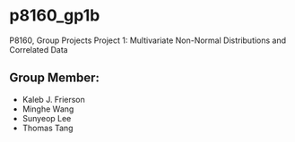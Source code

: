 # p8160_gp1b
P8160, Group Projects Project 1: Multivariate Non-Normal Distributions and Correlated Data

## Group Member:
- Kaleb J. Frierson
- Minghe Wang
- Sunyeop Lee
- Thomas Tang
